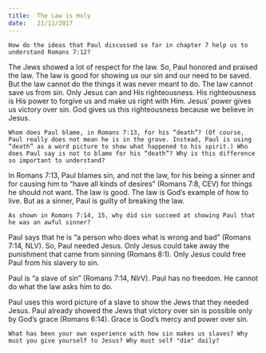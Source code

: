 ```yaml
---
title:  The Law is Holy
date:   21/11/2017
---
```


`How do the ideas that Paul discussed so far in chapter 7 help us to understand Romans 7:12?`

The Jews showed a lot of respect for the law. So, Paul honored and praised the law. The law is good for showing us our sin and our need to be saved. But the law cannot do the things it was never meant to do. The law cannot save us from sin. Only Jesus can and His righteousness. His righteousness is His power to forgive us and make us right with Him. Jesus’ power gives us victory over sin. God gives us this righteousness because we believe in Jesus.

`Whom does Paul blame, in Romans 7:13, for his “death”? (Of course, Paul really does not mean he is in the grave. Instead, Paul is using “death” as a word picture to show what happened to his spirit.) Who does Paul say is not to blame for his “death”? Why is this difference so important to understand?`

In Romans 7:13, Paul blames sin, and not the law, for his being a sinner and for causing him to “have all kinds of desires” (Romans 7:8, CEV) for things he should not want. The law is good. The law is God’s example of how to live. But as a sinner, Paul is guilty of breaking the law.

`As shown in Romans 7:14, 15, why did sin succeed at showing Paul that he was an awful sinner?`

Paul says that he is “a person who does what is wrong and bad” (Romans 7:14, NLV). So, Paul needed Jesus. Only Jesus could take away the punishment that came from sinning (Romans 8:1). Only Jesus could free Paul from his slavery to sin.  

Paul is “a slave of sin” (Romans 7:14, NIrV). Paul has no freedom. He cannot do what the law asks him to do.

Paul uses this word picture of a slave to show the Jews that they needed Jesus. Paul already showed the Jews that victory over sin is possible only by God’s grace (Romans 6:14). Grace is God’s mercy and power over sin.

`What has been your own experience with how sin makes us slaves? Why must you give yourself to Jesus? Why must self "die" daily?`
